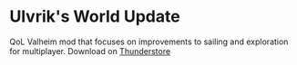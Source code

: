 # Ulvrik's World Update

QoL Valheim mod that focuses on improvements to sailing and exploration for multiplayer. 
Download on [Thunderstore](https://thunderstore.io/c/valheim/p/ulvrikironpaw/UlvriksWorldUpdate)